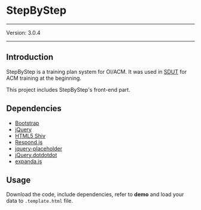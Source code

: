 # StepByStep

---

Version: 3.0.4

---

## Introduction

StepByStep is a training plan system for OI/ACM. It was used in [SDUT](http://acm.sdut.edu.cn) for ACM training at the beginning.

This project includes StepByStep's front-end part.

## Dependencies

- [Bootstrap](http://getbootstrap.com)
- [jQuery](https://jquery.com)
- [HTML5 Shiv](https://github.com/aFarkas/html5shiv)
- [Respond.js](https://github.com/scottjehl/Respond)
- [jquery-placeholder](https://github.com/mathiasbynens/jquery-placeholder)
- [jQuery.dotdotdot](http://dotdotdot.frebsite.nl/)
- [expanda.js](https://github.com/dreamerblue/expanda.js)

## Usage

Download the code, include dependencies, refer to **demo** and load your data to `.template.html` file.

